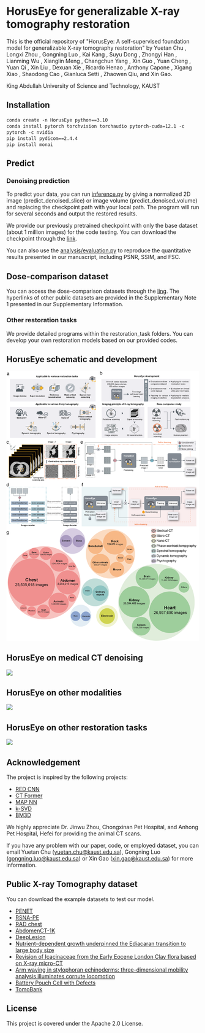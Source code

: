 # HorusEye for generalizable X-ray tomography restoration
This is the official repository of "HorusEye: A self-supervised foundation model for generalizable X-ray tomography restoration" by Yuetan Chu , Longxi Zhou , Gongning Luo , Kai Kang , Suyu Dong , Zhongyi Han , Lianming Wu , Xianglin Meng , Changchun Yang , Xin Guo , Yuan Cheng , Yuan Qi , Xin Liu , Dexuan Xie , Ricardo Henao , Anthony Capone , Xigang Xiao , Shaodong Cao , Gianluca Setti , Zhaowen Qiu, and Xin Gao.

King Abdullah University of Science and Technology, KAUST

## Installation
```
conda create -n HorusEye python==3.10
conda install pytorch torchvision torchaudio pytorch-cuda=12.1 -c pytorch -c nvidia
pip install pydicom==2.4.4
pip install monai
```

## Predict
### Denoising prediction
To predict your data, you can run [inference.py](https://github.com/Arturia-Pendragon-Iris/HorusEye_XRT_Restoration/blob/main/inference.py) by giving a normalized 2D image (predict_denoised_slice) or image volume (predict_denoised_volume) and replacing the checkpoint path with your local path. The program will run for several seconds and output the restored results. 

We provide our previously pretrained checkpoint with only the base dataset (about 1 million images) for the code testing. You can download the checkpoint through the [link](https://drive.google.com/file/d/1nZdp0McRwQNY6W7lE-6uRZhMQdEaPzF0/view?usp=sharing).

You can also use the [analysis/evaluation.py](https://github.com/Arturia-Pendragon-Iris/HorusEye_XRT_Restoration/blob/main/analysis/evaluation.py) to reproduce the quantitative results presented in our manuscript, including PSNR, SSIM, and FSC. 

## Dose-comparison dataset
You can access the dose-comparison datasets through the [ling](https://drive.google.com/drive/folders/1xhjMX4S019yLYYAHNuB7Q2oQFUv7Ratg?usp=sharing). The hyperlinks of other public datasets are provided in the Supplementary Note 1 presented in our Supplementary Information.

### Other restoration tasks
We provide detailed programs within the restoration_task folders. You can develop your own restoration models based on our provided codes.  


## HorusEye schematic and development
![](https://github.com/Arturia-Pendragon-Iris/HorusEye/blob/main/figures/fig_1_2.png)

## HorusEye on medical CT denoising
![](https://github.com/Arturia-Pendragon-Iris/HorusEye/blob/main/figures/fig_2_1.png)

## HorusEye on other modalities
![](https://github.com/Arturia-Pendragon-Iris/HorusEye/blob/main/figures/fig_5_1.png)

## HorusEye on other restoration tasks
![](https://github.com/Arturia-Pendragon-Iris/HorusEye/blob/main/figures/fig_4_1.png)

## Acknowledgement
The project is inspired by the following projects:
- [RED CNN](https://github.com/SSinyu/RED-CNN)
- [CT Former](https://github.com/wdayang/CTformer)
- [MAP NN](https://github.com/hmshan/MAP-NN)
- [k-SVD](https://github.com/Deepayan137/K-svd)
- [BM3D](https://github.com/Ryanshuai/BM3D_py)

We highly appreciate Dr. Jinwu Zhou, Chongxinan Pet Hospital, and Anhong Pet Hospital, Hefei for providing the animal CT scans.

If you have any problem with our paper, code, or employed dataset, you can email Yuetan Chu (yuetan.chu@kaust.edu.sa), Gongning Luo (gongning.luo@kaust.edu.sa) or Xin Gao (xin.gao@kaust.edu.sa) for more information.


## Public X-ray Tomography dataset
You can download the example datasets to test our model.
- [PENET](https://github.com/marshuang80/PENet)
- [RSNA-PE](https://www.rsna.org/rsnai/ai-image-challenge/rsna-pe-detection-challenge-2020)
- [RAD chest](https://cvit.duke.edu/resource/rad-chestct-dataset/)
- [AbdomenCT-1K](https://github.com/JunMa11/AbdomenCT-1K)
- [DeepLesion](https://nihcc.app.box.com/v/DeepLesion)
- [Nutrient-dependent growth underpinned the Ediacaran transition to large body size](https://zenodo.org/records/4938539)
- [Revision of Icacinaceae from the Early Eocene London Clay flora based on X-ray micro-CT](https://zenodo.org/records/5022536)
- [Arm waving in stylophoran echinoderms: three-dimensional mobility analysis illuminates cornute locomotion](https://zenodo.org/records/3961994)
- [Battery Pouch Cell with Defects](https://zenodo.org/records/8189323)
- [TomoBank](https://tomobank.readthedocs.io/en/latest/)


## License
This project is covered under the Apache 2.0 License.
